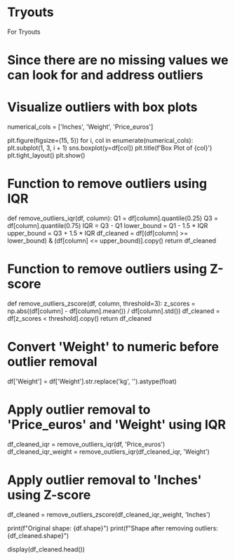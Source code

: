 # Tryouts
For Tryouts
# Since there are no missing values we can look for and address outliers

# Visualize outliers with box plots
numerical_cols = ['Inches', 'Weight', 'Price_euros']

plt.figure(figsize=(15, 5))
for i, col in enumerate(numerical_cols):
    plt.subplot(1, 3, i + 1)
    sns.boxplot(y=df[col])
    plt.title(f'Box Plot of {col}')
plt.tight_layout()
plt.show()
# Function to remove outliers using IQR
def remove_outliers_iqr(df, column):
    Q1 = df[column].quantile(0.25)
    Q3 = df[column].quantile(0.75)
    IQR = Q3 - Q1
    lower_bound = Q1 - 1.5 * IQR
    upper_bound = Q3 + 1.5 * IQR
    df_cleaned = df[(df[column] >= lower_bound) & (df[column] <= upper_bound)].copy()
    return df_cleaned

# Function to remove outliers using Z-score
def remove_outliers_zscore(df, column, threshold=3):
    z_scores = np.abs((df[column] - df[column].mean()) / df[column].std())
    df_cleaned = df[z_scores < threshold].copy()
    return df_cleaned

# Convert 'Weight' to numeric before outlier removal
df['Weight'] = df['Weight'].str.replace('kg', '').astype(float)


# Apply outlier removal to 'Price_euros' and 'Weight' using IQR
df_cleaned_iqr = remove_outliers_iqr(df, 'Price_euros')
df_cleaned_iqr_weight = remove_outliers_iqr(df_cleaned_iqr, 'Weight')

# Apply outlier removal to 'Inches' using Z-score
df_cleaned = remove_outliers_zscore(df_cleaned_iqr_weight, 'Inches')


print(f"Original shape: {df.shape}")
print(f"Shape after removing outliers: {df_cleaned.shape}")

display(df_cleaned.head())
